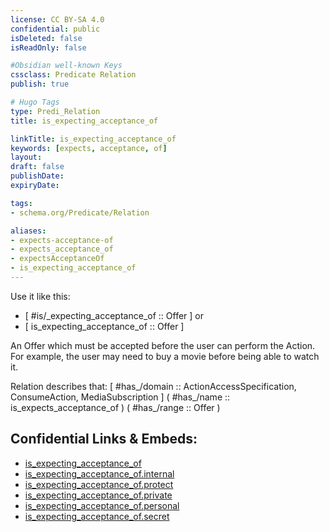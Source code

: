 ```yaml
---
license: CC BY-SA 4.0
confidential: public
isDeleted: false
isReadOnly: false

#Obsidian well-known Keys
cssclass: Predicate Relation
publish: true

# Hugo Tags
type: Predi_Relation
title: is_expecting_acceptance_of

linkTitle: is_expecting_acceptance_of
keywords: [expects, acceptance, of]
layout: 
draft: false
publishDate:
expiryDate: 

tags:
- schema.org/Predicate/Relation

aliases:
- expects-acceptance-of
- expects_acceptance_of
- expectsAcceptanceOf
- is_expecting_acceptance_of
---
```


Use it like this: 
- [ #is/_expecting_acceptance_of :: Offer ] or 
- [ is_expecting_acceptance_of :: Offer ] 

An Offer which must be accepted before the user can perform the Action. For example, the user may need to buy a movie before being able to watch it.

Relation describes that: 
[ #has_/domain  :: ActionAccessSpecification, ConsumeAction, MediaSubscription ]
( #has_/name :: is_expects_acceptance_of )
( #has_/range :: Offer )



## Confidential Links & Embeds: 
- [is_expecting_acceptance_of](../../../../../_public/schema.org/Predicate/Relations/is/is_expecting_acceptance_of.md) 
- [is_expecting_acceptance_of.internal](../../../../../_internal/schema.org/Predicate/Relations/is/is_expecting_acceptance_of.internal.md) 
- [is_expecting_acceptance_of.protect](../../../../../_protect/schema.org/Predicate/Relations/is/is_expecting_acceptance_of.protect.md) 
- [is_expecting_acceptance_of.private](../../../../../_private/schema.org/Predicate/Relations/is/is_expecting_acceptance_of.private.md) 
- [is_expecting_acceptance_of.personal](../../../../../_personal/schema.org/Predicate/Relations/is/is_expecting_acceptance_of.personal.md) 
- [is_expecting_acceptance_of.secret](../../../../../_secret/schema.org/Predicate/Relations/is/is_expecting_acceptance_of.secret.md) 
